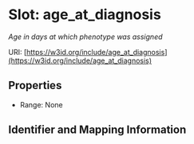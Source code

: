 # Slot: age_at_diagnosis
_Age in days at which phenotype was assigned_


URI: [https://w3id.org/include/age_at_diagnosis](https://w3id.org/include/age_at_diagnosis)



<!-- no inheritance hierarchy -->


## Properties

 * Range: None



## Identifier and Mapping Information





